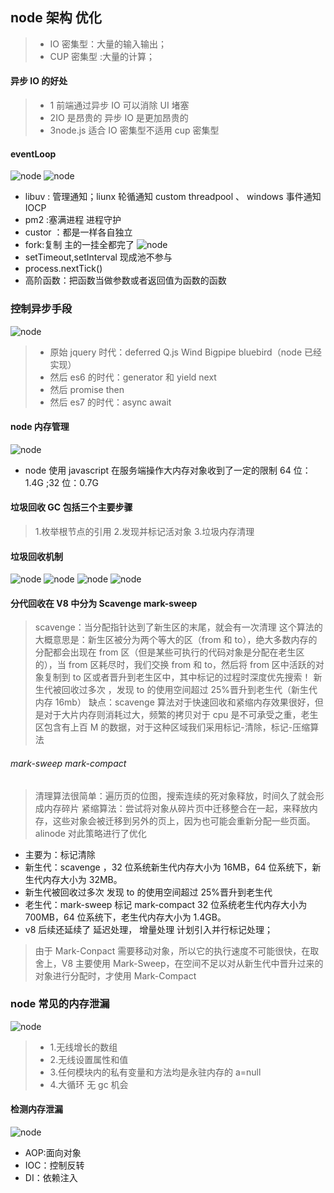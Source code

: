 ## node 架构 优化

> -   IO 密集型：大量的输入输出；
> -   CUP 密集型 :大量的计算；

#### 异步 IO 的好处

> -   1 前端通过异步 IO 可以消除 UI 堵塞
> -   2IO 是昂贵的 异步 IO 是更加昂贵的
> -   3node.js 适合 IO 密集型不适用 cup 密集型

#### eventLoop

![node](./nodeimg/01.png)
![node](./nodeimg/02.png)

-   libuv : 管理通知；liunx 轮循通知 custom threadpool 、 windows 事件通知 IOCP
-   pm2 :塞满进程 进程守护
-   custor ：都是一样各自独立
-   fork:复制 主的一挂全都完了
    ![node](./nodeimg/03.png)
-   setTimeout,setInterval 现成池不参与
-   process.nextTick()
-   高阶函数：把函数当做参数或者返回值为函数的函数

### 控制异步手段

![node](./nodeimg/04.png)

> -   原始 jquery 时代：deferred Q.js Wind Bigpipe bluebird（node 已经实现）
> -   然后 es6 的时代：generator 和 yield next
> -   然后 promise then
> -   然后 es7 的时代：async await

#### node 内存管理

![node](./nodeimg/05.png)

-   node 使用 javascript 在服务端操作大内存对象收到了一定的限制 64 位： 1.4G ;32 位：0.7G

#### 垃圾回收 GC 包括三个主要步骤

> 1.枚举根节点的引用 2.发现并标记活对象 3.垃圾内存清理

#### 垃圾回收机制

![node](./nodeimg/06.png)
![node](./nodeimg/07.png)
![node](./nodeimg/08.png)
![node](./nodeimg/09.png)

#### 分代回收在 V8 中分为 Scavenge mark-sweep

> scavenge：当分配指针达到了新生区的末尾，就会有一次清理
> 这个算法的大概意思是：新生区被分为两个等大的区（from 和 to），绝大多数内存的分配都会出现在 from 区（但是某些可执行的代码对象是分配在老生区的），当 from 区耗尽时，我们交换 from 和 to，然后将 from 区中活跃的对象复制到 to 区或者晋升到老生区中，其中标记的过程时深度优先搜索！
> 新生代被回收过多次 ，发现 to 的使用空间超过 25%晋升到老生代（新生代内存 16mb）
> 缺点：scavenge 算法对于快速回收和紧缩内存效果很好，但是对于大片内存则消耗过大，频繁的拷贝对于 cpu 是不可承受之重，老生区包含有上百 M 的数据，对于这种区域我们采用标记-清除，标记-压缩算法

###### mark-sweep mark-compact

> 清理算法很简单：遍历页的位图，搜索连续的死对象释放，时间久了就会形成内存碎片
> 紧缩算法：尝试将对象从碎片页中迁移整合在一起，来释放内存，这些对象会被迁移到另外的页上，因为也可能会重新分配一些页面。alinode 对此策略进行了优化

-   主要为：标记清除
-   新生代：scavenge ，32 位系统新生代内存大小为 16MB，64 位系统下，新生代内存大小为 32MB。
-   新生代被回收过多次 发现 to 的使用空间超过 25%晋升到老生代
-   老生代：mark-sweep 标记 mark-compact 32 位系统老生代内存大小为 700MB，64 位系统下，老生代内存大小为 1.4GB。
-   v8 后续还延续了 延迟处理， 增量处理 计划引入并行标记处理；

> 由于 Mark-Conpact 需要移动对象，所以它的执行速度不可能很快，在取舍上，V8 主要使用 Mark-Sweep，在空间不足以对从新生代中晋升过来的对象进行分配时，才使用 Mark-Compact

### node 常见的内存泄漏

![node](./nodeimg/10.png)

> -   1.无线增长的数组
> -   2.无线设置属性和值
> -   3.任何模块内的私有变量和方法均是永驻内存的 a=null
> -   4.大循环 无 gc 机会

#### 检测内存泄漏

![node](./nodeimg/11.png)

-   AOP:面向对象
-   IOC：控制反转
-   DI：依赖注入
